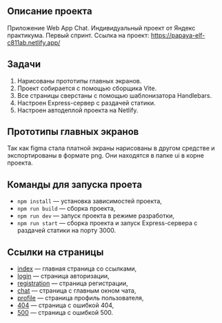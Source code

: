 ## Описание проекта
Приложение Web App Chat. Индивидуальный проект от Яндекс практикума. Первый спринт.
Ссылка на проект: https://papaya-elf-c811ab.netlify.app/

## Задачи
1. Нарисованы прототипы главных экранов. 
2. Проект собирается с помощью сборщика Vite.
3. Все страницы сверстаны с помощью шаблонизатора Handlebars.
4. Настроен Express-сервер с раздачей статики.
5. Настроен автодеплой проекта на Netlify.

## Прототипы главных экранов
Так как figma стала платной экраны нарисованы в другом средстве и экспортированы в формате png. 
Они находятся в папке ui в корне проекта.

## Команды для запуска проета

- `npm install` — установка зависимостей проекта,
- `npm run build` — сборка проекта,
- `npm run dev` — запуск проекта в режиме разработки,
- `npm run start` — сборка проекта и запуск Express-сервера с раздачей статики на порту 3000.

## Ссылки на страницы

- [index](https://papaya-elf-c811ab.netlify.app/index.html) — главная страница со ссылками,
- [login](https://papaya-elf-c811ab.netlify.app/pages/login/login.html) — страница авторизации,
- [registration](https://papaya-elf-c811ab.netlify.app/pages/registration/registration.html) — страница регистрации,
- [chat](https://papaya-elf-c811ab.netlify.app/pages/chat/chat.html) — страница с главным окном чата,
- [profile](https://papaya-elf-c811ab.netlify.app/pages/profile/profile.html) — страница профиль пользователя,
- [404](https://papaya-elf-c811ab.netlify.app/pages/404/404.html) — страница с ошибкой 404,
- [500](https://papaya-elf-c811ab.netlify.app/pages/500/500.html) — страница с ошибкой 500.